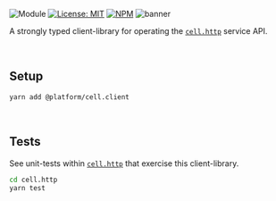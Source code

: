 ![Module](https://img.shields.io/badge/%40platform-cell.client-%23EA4E7E.svg)
[![License: MIT](https://img.shields.io/badge/license-MIT-blue.svg)](https://opensource.org/licenses/MIT)
[![NPM](https://img.shields.io/npm/v/@platform/cell.client.svg?colorB=blue&style=flat)](https://www.npmjs.com/package/@platform/cell.client)
![banner](https://user-images.githubusercontent.com/185555/70660332-c73d3100-1cc6-11ea-83ed-81820d346e32.png)

A strongly typed client-library for operating the [`cell.http`](../cell.http) service API.

<p>&nbsp;</p>

## Setup

    yarn add @platform/cell.client

<p>&nbsp;</p>

## Tests

See unit-tests within [`cell.http`](../cell.http) that exercise this client-library.

```bash
cd cell.http
yarn test
```

<p>&nbsp;</p>
<p>&nbsp;</p>
